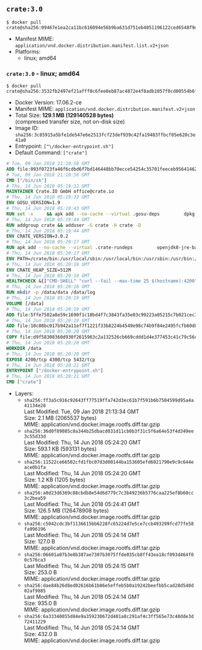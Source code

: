 ## `crate:3.0`

```console
$ docker pull crate@sha256:09467e1ea2ca11bc616094e56b9ba631d751eb4051196122ced6548f9df6213e
```

-	Manifest MIME: `application/vnd.docker.distribution.manifest.list.v2+json`
-	Platforms:
	-	linux; amd64

### `crate:3.0` - linux; amd64

```console
$ docker pull crate@sha256:3532fb2497ef21afff0c6fee0eb87ac4872e4f8adb1057f0cd00554b6f0e4e70
```

-	Docker Version: 17.06.2-ce
-	Manifest MIME: `application/vnd.docker.distribution.manifest.v2+json`
-	Total Size: **129.1 MB (129140528 bytes)**  
	(compressed transfer size, not on-disk size)
-	Image ID: `sha256:3c85915a5bfe1de547e6e2513fcf23def939c42fa19483ffbcf05e620c3e41a0`
-	Entrypoint: `["\/docker-entrypoint.sh"]`
-	Default Command: `["crate"]`

```dockerfile
# Tue, 09 Jan 2018 21:10:58 GMT
ADD file:093f0723fa46f6cdbd6f7bd146448bb70ecce54254c35701feeceb956414622f in / 
# Tue, 09 Jan 2018 21:10:58 GMT
CMD ["/bin/sh"]
# Thu, 14 Jun 2018 05:19:32 GMT
MAINTAINER Crate.IO GmbH office@crate.io
# Thu, 14 Jun 2018 05:19:33 GMT
ENV GOSU_VERSION=1.9
# Thu, 14 Jun 2018 05:19:43 GMT
RUN set -x     && apk add --no-cache --virtual .gosu-deps         dpkg         gnupg         curl     && export ARCH=$(echo $(dpkg --print-architecture) | cut -d"-" -f3)     && curl -o /usr/local/bin/gosu -fSL "https://github.com/tianon/gosu/releases/download/$GOSU_VERSION/gosu-$ARCH"     && curl -o /usr/local/bin/gosu.asc -fSL "https://github.com/tianon/gosu/releases/download/$GOSU_VERSION/gosu-$ARCH.asc"     && export GNUPGHOME="$(mktemp -d)"     && gpg --keyserver hkp://keyserver.ubuntu.com:80 --recv-keys B42F6819007F00F88E364FD4036A9C25BF357DD4     && gpg --batch --verify /usr/local/bin/gosu.asc /usr/local/bin/gosu     && rm -rf "$GNUPGHOME" /usr/local/bin/gosu.asc     && chmod +x /usr/local/bin/gosu     && gosu nobody true     && apk del .gosu-deps
# Thu, 14 Jun 2018 05:19:44 GMT
RUN addgroup crate && adduser -G crate -H crate -D
# Thu, 14 Jun 2018 05:19:44 GMT
ENV CRATE_VERSION=3.0.2
# Thu, 14 Jun 2018 05:20:17 GMT
RUN apk add --no-cache --virtual .crate-rundeps         openjdk8-jre-base         python3         openssl         curl     && apk add --no-cache --virtual .build-deps         gnupg         tar     && curl -fSL -O https://cdn.crate.io/downloads/releases/crate-$CRATE_VERSION.tar.gz     && curl -fSL -O https://cdn.crate.io/downloads/releases/crate-$CRATE_VERSION.tar.gz.asc     && export GNUPGHOME="$(mktemp -d)"     && gpg --keyserver hkp://keyserver.ubuntu.com:80 --recv-keys 90C23FC6585BC0717F8FBFC37FAAE51A06F6EAEB     && gpg --batch --verify crate-$CRATE_VERSION.tar.gz.asc crate-$CRATE_VERSION.tar.gz     && rm -rf "$GNUPGHOME" crate-$CRATE_VERSION.tar.gz.asc     && mkdir /crate     && tar -xf crate-$CRATE_VERSION.tar.gz -C /crate --strip-components=1     && rm crate-$CRATE_VERSION.tar.gz     && ln -s /usr/bin/python3 /usr/bin/python     && apk del .build-deps
# Thu, 14 Jun 2018 05:20:17 GMT
ENV PATH=/crate/bin:/usr/local/sbin:/usr/local/bin:/usr/sbin:/usr/bin:/sbin:/bin
# Thu, 14 Jun 2018 05:20:18 GMT
ENV CRATE_HEAP_SIZE=512M
# Thu, 14 Jun 2018 05:20:18 GMT
HEALTHCHECK &{["CMD-SHELL" "curl --fail --max-time 25 $(hostname):4200"] "30s" "30s" "0s" '\x00'}
# Thu, 14 Jun 2018 05:20:18 GMT
RUN mkdir -p /data/data /data/log
# Thu, 14 Jun 2018 05:20:19 GMT
VOLUME [/data]
# Thu, 14 Jun 2018 05:20:19 GMT
ADD file:5ffe7502a8e59c1690f1c10bd4f7c3843fa35e03c99223a05215c7b021cec1a1 in /crate/config/crate.yml 
# Thu, 14 Jun 2018 05:20:19 GMT
ADD file:10c08bc017b942a11ef7f1221f33b8224b4549e98c74b9f84e2495fcfb60d8ce in /crate/config/log4j2.properties 
# Thu, 14 Jun 2018 05:20:20 GMT
COPY file:d9f58308360d930f2615963c2a132526cb669cddd1d4e377453c41c79c56c250 in /docker-entrypoint.sh 
# Thu, 14 Jun 2018 05:20:20 GMT
WORKDIR /data
# Thu, 14 Jun 2018 05:20:20 GMT
EXPOSE 4200/tcp 4300/tcp 5432/tcp
# Thu, 14 Jun 2018 05:20:21 GMT
ENTRYPOINT ["/docker-entrypoint.sh"]
# Thu, 14 Jun 2018 05:20:21 GMT
CMD ["crate"]
```

-	Layers:
	-	`sha256:ff3a5c916c92643ff77519ffa742d3ec61b7f591b6b7504599d95a4a41134e28`  
		Last Modified: Tue, 09 Jan 2018 21:13:34 GMT  
		Size: 2.1 MB (2065537 bytes)  
		MIME: application/vnd.docker.image.rootfs.diff.tar.gzip
	-	`sha256:36d0f89085c8a344b25dbacd031d11cb0b3f31c5f6a64e53f4d349ee3c55d33d`  
		Last Modified: Thu, 14 Jun 2018 05:24:20 GMT  
		Size: 593.1 KB (593131 bytes)  
		MIME: application/vnd.docker.image.rootfs.diff.tar.gzip
	-	`sha256:11522ce66502cfd1fbc07d3d00144ba153605efd6021790e9c9c644eace0b1fa`  
		Last Modified: Thu, 14 Jun 2018 05:24:20 GMT  
		Size: 1.2 KB (1205 bytes)  
		MIME: application/vnd.docker.image.rootfs.diff.tar.gzip
	-	`sha256:a0d23d6369c88cbdb8e54d6d779c7c3b49236b5776caa225ef8b60cc3c2bea59`  
		Last Modified: Thu, 14 Jun 2018 05:24:41 GMT  
		Size: 126.5 MB (126478908 bytes)  
		MIME: application/vnd.docker.image.rootfs.diff.tar.gzip
	-	`sha256:c5042cdc3bf1136615bb6228fc65224d7e5ce7ccb493299fcd77fe58fa996196`  
		Last Modified: Thu, 14 Jun 2018 05:24:14 GMT  
		Size: 127.0 B  
		MIME: application/vnd.docker.image.rootfs.diff.tar.gzip
	-	`sha256:06601a07b3e8b387ae7307b3075ffde035cb8ff43ea18cf093d464f00c576ca3`  
		Last Modified: Thu, 14 Jun 2018 05:24:15 GMT  
		Size: 253.0 B  
		MIME: application/vnd.docker.image.rootfs.diff.tar.gzip
	-	`sha256:dae84b26d8ed02616b61b86e5effeb5b0a19242beefbb5cad28d540d02af9885`  
		Last Modified: Thu, 14 Jun 2018 05:24:14 GMT  
		Size: 935.0 B  
		MIME: application/vnd.docker.image.rootfs.diff.tar.gzip
	-	`sha256:6a33340055d84e9a359230672d401a8c291af4c3ff565e73c40dde3d72411229`  
		Last Modified: Thu, 14 Jun 2018 05:24:14 GMT  
		Size: 432.0 B  
		MIME: application/vnd.docker.image.rootfs.diff.tar.gzip
